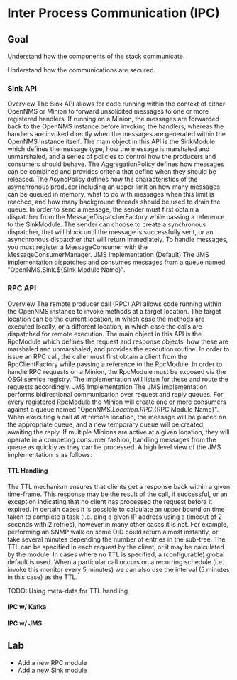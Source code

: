 # Inter Process Communication (IPC)

## Goal

Understand how the components of the stack communicate.

Understand how the communications are secured.

### Sink API

Overview
The Sink API allows for code running within the context of either OpenNMS or Minion to forward unsolicited messages to one or more registered handlers. If running on a Minion, the messages are forwarded back to the OpenNMS instance before invoking the handlers, whereas the handlers are invoked directly when the messages are generated within the OpenNMS instance itself.
The main object in this API is the SinkModule which defines the message type, how the message is marshaled and unmarshaled, and a series of policies to control how the producers and consumers should behave. The AggregationPolicy defines how messages can be combined and provides criteria that define when they should be released.  The AsyncPolicy defines how the characteristics of the asynchronous producer including an upper limit on how many messages can be queued in memory, what to do with messages when this limit is reached, and how many background threads should be used to drain the queue.
In order to send a message, the sender must first obtain a dispatcher from the MessageDispatcherFactory while passing a reference to the SinkModule. The sender can choose to create a synchronous dispatcher, that will block until the message is successfully sent, or an asynchronous dispatcher that will return immediately.
To handle messages, you must register a MessageConsumer with the MessageConsumerManager.
JMS Implementation (Default)
The JMS implementation dispatches and consumes messages from a queue named "OpenNMS.Sink.${Sink Module Name}".
 

### RPC API

Overview
The remote producer call (RPC) API allows code running within the OpenNMS instance to invoke methods at a target location. The target location can be the current location, in which case the methods are executed locally, or a different location, in which case the calls are dispatched for remote execution.
The main object in this API is the RpcModule which defines the request and response objects, how these are marshaled and unmarshaled, and provides the execution routine.
In order to issue an RPC call, the caller must first obtain a client from the RpcClientFactory while passing a reference to the RpcModule.
In order to handle RPC requests on a Minion, the RpcModule must be exposed via the OSGi service registry. The implementation will listen for these and route the requests accordingly.
JMS Implementation
The JMS implementation performs bidirectional communication over request and reply queues.
For every registered RpcModule the Minion will create one or more consumers against a queue named "OpenNMS.${Location}.RPC.${RPC Module Name}". When executing a call at at remote location, the message will be placed on the appropriate queue, and a new temporary queue will be created, awaiting the reply.
If multiple Minions are active at a given location, they will operate in a competing consumer fashion, handling messages from the queue as quickly as they can be processed.
A high level view of the JMS implementation is as follows:

#### TTL Handling
The TTL mechanism ensures that clients get a response back within a given time-frame. This response may be the result of the call, if successful, or an exception indicating that no client has processed the request before it expired.
In certain cases it is possible to calculate an upper bound on time taken to complete a task (i.e. ping a given IP address using a timeout of 2 seconds with 2 retries), however in many other cases it is not. For example, performing an SNMP walk on some OID could return almost instantly, or take several minutes depending the number of entries in the sub-tree.
The TTL can be specified in each request by the client, or it may be calculated by the module. In cases where no TTL is specified, a (configurable) global default is used.
When a particular call occurs on a recurring schedule (i.e. invoke this monitor every 5 minutes) we can also use the interval (5 minutes in this case) as the TTL.


TODO: Using meta-data for TTL handling

#### IPC w/ Kafka


#### IPC w/ JMS

## Lab

* Add a new RPC module
* Add a new Sink module

